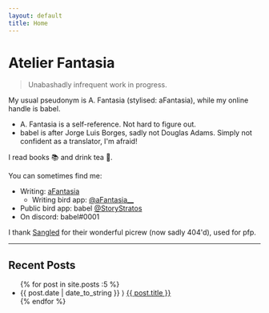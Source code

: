 ```yaml
---
layout: default
title: Home
---
```


# Atelier Fantasia

> Unabashadly infrequent work in progress.

My usual pseudonym is A. Fantasia (stylised: aFantasia), while my online handle is babel.
- A. Fantasia is a self-reference. Not hard to figure out.
- babel is after Jorge Luis Borges, sadly not Douglas Adams. Simply not confident as a translator, I'm afraid!

I read books 📚 and drink tea 🍵.

You can sometimes find me:

- Writing: [aFantasia](https://archiveofourown.org/users/aFantasia)
  + Writing bird app: [@aFantasia__](https://twitter.com/aFantasia__)
- Public bird app: babel [@StoryStratos](https://twitter.com/StoryStratos)
- On discord: babel#0001

I thank [Sangled](https://twitter.com/sangled) for their wonderful picrew (now sadly 404'd), used for pfp.

---

## Recent Posts

<ul class="posts">
  {% for post in site.posts :5 %}
  <li><span>{{ post.date | date_to_string }}</span> &rang; <a href="{{ post.url }}" title="{{ post.title }}">{{ post.title }}</a></li>
  {% endfor %}
</ul>
